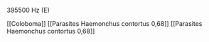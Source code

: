 395500 Hz (E)

[[Coloboma]]
[[Parasites Haemonchus contortus 0,68]]
[[Parasites Haemonchus contortus 0,68]]